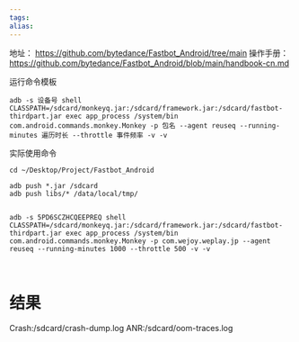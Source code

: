 ```yaml
---
tags: 
alias:
---
```

地址： https://github.com/bytedance/Fastbot_Android/tree/main
操作手册： https://github.com/bytedance/Fastbot_Android/blob/main/handbook-cn.md

运行命令模板
```shell
adb -s 设备号 shell CLASSPATH=/sdcard/monkeyq.jar:/sdcard/framework.jar:/sdcard/fastbot-thirdpart.jar exec app_process /system/bin com.android.commands.monkey.Monkey -p 包名 --agent reuseq --running-minutes 遍历时长 --throttle 事件频率 -v -v
```

实际使用命令
```shell
cd ~/Desktop/Project/Fastbot_Android

adb push *.jar /sdcard
adb push libs/* /data/local/tmp/


adb -s 5PD6SCZHCQEEPREQ shell CLASSPATH=/sdcard/monkeyq.jar:/sdcard/framework.jar:/sdcard/fastbot-thirdpart.jar exec app_process /system/bin com.android.commands.monkey.Monkey -p com.wejoy.weplay.jp --agent reuseq --running-minutes 1000 --throttle 500 -v -v



```
# 结果
Crash:/sdcard/crash-dump.log
ANR:/sdcard/oom-traces.log
